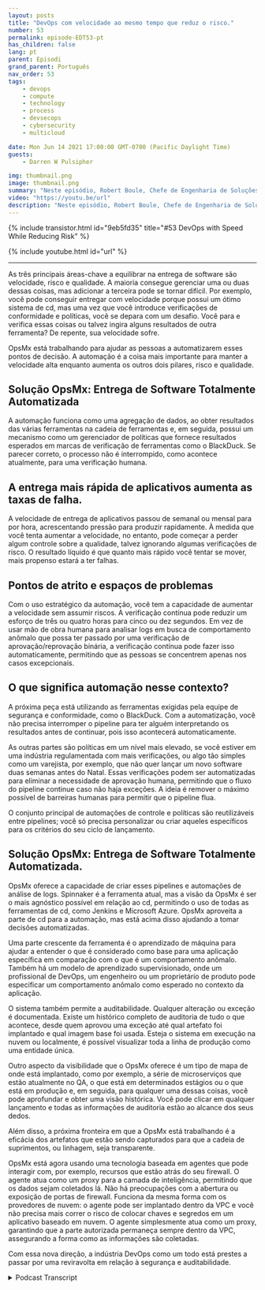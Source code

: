 ```yaml
---
layout: posts
title: "DevOps com velocidade ao mesmo tempo que reduz o risco."
number: 53
permalink: episode-EDT53-pt
has_children: false
lang: pt
parent: Episodi
grand_parent: Português
nav_order: 53
tags:
    - devops
    - compute
    - technology
    - process
    - devsecops
    - cybersecurity
    - multicloud

date: Mon Jun 14 2021 17:00:00 GMT-0700 (Pacific Daylight Time)
guests:
    - Darren W Pulsipher

img: thumbnail.png
image: thumbnail.png
summary: "Neste episódio, Robert Boule, Chefe de Engenharia de Soluções na OpsMx, junta-se a Darren para falar sobre como melhorar a velocidade sem aumentar o risco no processo DevOps. As três áreas-chave a equilibrar na entrega de software são velocidade, risco e qualidade. A maioria consegue gerenciar uma ou duas dessas coisas, mas adicionar a terceira pode se tornar difícil. Por exemplo, você pode ser capaz de entregar com velocidade porque possui um ótimo sistema de entrega contínua (cd), mas uma vez que você introduz verificações de conformidade e políticas, você enfrenta um desafio. Você para e verifica essas coisas, ou talvez importe alguns resultados de outra ferramenta? De repente, sua velocidade sofre."
video: "https://youtu.be/url"
description: "Neste episódio, Robert Boule, Chefe de Engenharia de Soluções na OpsMx, junta-se a Darren para falar sobre como melhorar a velocidade sem aumentar o risco no processo DevOps. As três áreas-chave a equilibrar na entrega de software são velocidade, risco e qualidade. A maioria consegue gerenciar uma ou duas dessas coisas, mas adicionar a terceira pode se tornar difícil. Por exemplo, você pode ser capaz de entregar com velocidade porque possui um ótimo sistema de entrega contínua (cd), mas uma vez que você introduz verificações de conformidade e políticas, você enfrenta um desafio. Você para e verifica essas coisas, ou talvez importe alguns resultados de outra ferramenta? De repente, sua velocidade sofre."
---
```


<div>
{% include transistor.html id="9eb5fd35" title="#53 DevOps with Speed While Reducing Risk" %}

{% include youtube.html id="url" %}
</div>

---

As três principais áreas-chave a equilibrar na entrega de software são velocidade, risco e qualidade. A maioria consegue gerenciar uma ou duas dessas coisas, mas adicionar a terceira pode se tornar difícil. Por exemplo, você pode conseguir entregar com velocidade porque possui um ótimo sistema de cd, mas uma vez que você introduce verificações de conformidade e políticas, você se depara com um desafio. Você para e verifica essas coisas ou talvez ingira alguns resultados de outra ferramenta? De repente, sua velocidade sofre.

OpsMx está trabalhando para ajudar as pessoas a automatizarem esses pontos de decisão. A automação é a coisa mais importante para manter a velocidade alta enquanto aumenta os outros dois pilares, risco e qualidade.

## Solução OpsMx: Entrega de Software Totalmente Automatizada

A automação funciona como uma agregação de dados, ao obter resultados das várias ferramentas na cadeia de ferramentas e, em seguida, possui um mecanismo como um gerenciador de políticas que fornece resultados esperados em marcas de verificação de ferramentas como o BlackDuck. Se parecer correto, o processo não é interrompido, como acontece atualmente, para uma verificação humana.

## A entrega mais rápida de aplicativos aumenta as taxas de falha.

A velocidade de entrega de aplicativos passou de semanal ou mensal para por hora, acrescentando pressão para produzir rapidamente. À medida que você tenta aumentar a velocidade, no entanto, pode começar a perder algum controle sobre a qualidade, talvez ignorando algumas verificações de risco. O resultado líquido é que quanto mais rápido você tentar se mover, mais propenso estará a ter falhas.

## Pontos de atrito e espaços de problemas

Com o uso estratégico da automação, você tem a capacidade de aumentar a velocidade sem assumir riscos. A verificação contínua pode reduzir um esforço de três ou quatro horas para cinco ou dez segundos. Em vez de usar mão de obra humana para analisar logs em busca de comportamento anômalo que possa ter passado por uma verificação de aprovação/reprovação binária, a verificação contínua pode fazer isso automaticamente, permitindo que as pessoas se concentrem apenas nos casos excepcionais.

## O que significa automação nesse contexto?

A próxima peça está utilizando as ferramentas exigidas pela equipe de segurança e conformidade, como o BlackDuck. Com a automatização, você não precisa interromper o pipeline para ter alguém interpretando os resultados antes de continuar, pois isso acontecerá automaticamente.

As outras partes são políticas em um nível mais elevado, se você estiver em uma indústria regulamentada com mais verificações, ou algo tão simples como um varejista, por exemplo, que não quer lançar um novo software duas semanas antes do Natal. Essas verificações podem ser automatizadas para eliminar a necessidade de aprovação humana, permitindo que o fluxo do pipeline continue caso não haja exceções. A ideia é remover o máximo possível de barreiras humanas para permitir que o pipeline flua.

O conjunto principal de automações de controle e políticas são reutilizáveis entre pipelines; você só precisa personalizar ou criar aqueles específicos para os critérios do seu ciclo de lançamento.

## Solução OpsMx: Entrega de Software Totalmente Automatizada.

OpsMx oferece a capacidade de criar esses pipelines e automações de análise de logs. Spinnaker é a ferramenta atual, mas a visão da OpsMx é ser o mais agnóstico possível em relação ao cd, permitindo o uso de todas as ferramentas de cd, como Jenkins e Microsoft Azure. OpsMx aproveita a parte de cd para a automação, mas está acima disso ajudando a tomar decisões automatizadas.

Uma parte crescente da ferramenta é o aprendizado de máquina para ajudar a entender o que é considerado como base para uma aplicação específica em comparação com o que é um comportamento anômalo. Também há um modelo de aprendizado supervisionado, onde um profissional de DevOps, um engenheiro ou um proprietário de produto pode especificar um comportamento anômalo como esperado no contexto da aplicação.

O sistema também permite a auditabilidade. Qualquer alteração ou exceção é documentada. Existe um histórico completo de auditoria de tudo o que acontece, desde quem aprovou uma exceção até qual artefato foi implantado e qual imagem base foi usada. Esteja o sistema em execução na nuvem ou localmente, é possível visualizar toda a linha de produção como uma entidade única.

Outro aspecto da visibilidade que o OpsMx oferece é um tipo de mapa de onde está implantado, como por exemplo, a série de microserviços que estão atualmente no QA, o que está em determinados estágios ou o que está em produção e, em seguida, para qualquer uma dessas coisas, você pode aprofundar e obter uma visão histórica. Você pode clicar em qualquer lançamento e todas as informações de auditoria estão ao alcance dos seus dedos.

Além disso, a próxima fronteira em que a OpsMx está trabalhando é a eficácia dos artefatos que estão sendo capturados para que a cadeia de suprimentos, ou linhagem, seja transparente.

OpsMx está agora usando uma tecnologia baseada em agentes que pode interagir com, por exemplo, recursos que estão atrás do seu firewall. O agente atua como um proxy para a camada de inteligência, permitindo que os dados sejam coletados lá. Não há preocupações com a abertura ou exposição de portas de firewall. Funciona da mesma forma com os provedores de nuvem: o agente pode ser implantado dentro da VPC e você não precisa mais correr o risco de colocar chaves e segredos em um aplicativo baseado em nuvem. O agente simplesmente atua como um proxy, garantindo que a parte autorizada permaneça sempre dentro da VPC, assegurando a forma como as informações são coletadas.

Com essa nova direção, a indústria DevOps como um todo está prestes a passar por uma reviravolta em relação à segurança e auditabilidade.



<details>
<summary> Podcast Transcript </summary>

<p></p>

</details>
